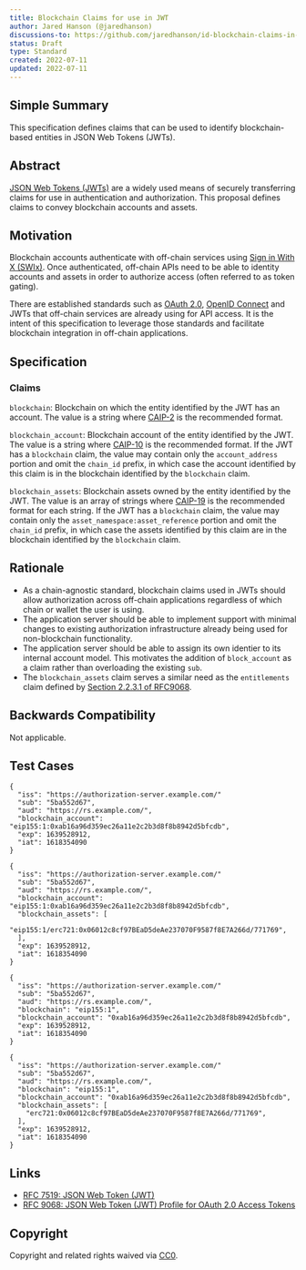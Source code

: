 ```yaml
---
title: Blockchain Claims for use in JWT
author: Jared Hanson (@jaredhanson)
discussions-to: https://github.com/jaredhanson/id-blockchain-claims-in-jwt
status: Draft
type: Standard
created: 2022-07-11
updated: 2022-07-11
---
```


## Simple Summary

This specification defines claims that can be used to identify blockchain-based
entities in JSON Web Tokens (JWTs).

## Abstract

[JSON Web Tokens (JWTs)](https://datatracker.ietf.org/doc/html/rfc7519) are a
widely used means of securely transferring claims for use in authentication and
authorization.  This proposal defines claims to convey blockchain accounts and
assets.

## Motivation

Blockchain accounts authenticate with off-chain services using [Sign in With X
(SWIx)](https://github.com/ChainAgnostic/CAIPs/pull/122).  Once authenticated,
off-chain APIs need to be able to identity accounts and assets in order to
authorize access (often referred to as token gating).

There are established standards such as [OAuth 2.0](https://datatracker.ietf.org/doc/html/rfc6749),
[OpenID Connect](https://openid.net/specs/openid-connect-core-1_0.html) and JWTs
that off-chain services are already using for API access.  It is the intent of
this specification to leverage those standards and facilitate blockchain
integration in off-chain applications.

## Specification

### Claims

`blockchain`: Blockchain on which the entity identified by the JWT has an
account.  The value is a string where [CAIP-2](https://github.com/ChainAgnostic/CAIPs/blob/master/CAIPs/caip-2.md)
is the recommended format.

`blockchain_account`: Blockchain account of the entity identified by the JWT.
The value is a string where [CAIP-10](https://github.com/ChainAgnostic/CAIPs/blob/master/CAIPs/caip-10.md)
is the recommended format.  If the JWT has a `blockchain` claim, the value may
contain only the `account_address` portion and omit the `chain_id` prefix, in
which case the account identified by this claim is in the blockchain identified
by the `blockchain` claim.

`blockchain_assets`: Blockchain assets owned by the entity identified by the
JWT.  The value is an array of strings where [CAIP-19](https://github.com/ChainAgnostic/CAIPs/blob/master/CAIPs/caip-19.md)
is the recommended format for each string.  If the JWT has a `blockchain` claim,
the value may contain only the `asset_namespace:asset_reference` portion and
omit the `chain_id` prefix, in which case the assets identified by this claim
are in the blockchain identified by the `blockchain` claim.

## Rationale

- As a chain-agnostic standard, blockchain claims used in JWTs should allow
authorization across off-chain applications regardless of which chain or wallet
the user is using.
- The application server should be able to implement support with minimal
changes to existing authorization infrastructure already being used for
non-blockchain functionality.
- The application server should be able to assign its own identier to its
internal account model.  This motivates the addition of `block_account` as a
claim rather than overloading the existing `sub`.
- The `blockchain_assets` claim serves a similar need as the `entitlements`
claim defined by [Section 2.2.3.1 of RFC9068](https://datatracker.ietf.org/doc/html/rfc9068#section-2.2.3.1).

## Backwards Compatibility

Not applicable.

## Test Cases

```
{
  "iss": "https://authorization-server.example.com/"
  "sub": "5ba552d67",
  "aud": "https://rs.example.com/",
  "blockchain_account": "eip155:1:0xab16a96d359ec26a11e2c2b3d8f8b8942d5bfcdb",
  "exp": 1639528912,
  "iat": 1618354090
}

{
  "iss": "https://authorization-server.example.com/"
  "sub": "5ba552d67",
  "aud": "https://rs.example.com/",
  "blockchain_account": "eip155:1:0xab16a96d359ec26a11e2c2b3d8f8b8942d5bfcdb",
  "blockchain_assets": [
    "eip155:1/erc721:0x06012c8cf97BEaD5deAe237070F9587f8E7A266d/771769",
  ],
  "exp": 1639528912,
  "iat": 1618354090
}

{
  "iss": "https://authorization-server.example.com/"
  "sub": "5ba552d67",
  "aud": "https://rs.example.com/",
  "blockchain": "eip155:1",
  "blockchain_account": "0xab16a96d359ec26a11e2c2b3d8f8b8942d5bfcdb",
  "exp": 1639528912,
  "iat": 1618354090
}

{
  "iss": "https://authorization-server.example.com/"
  "sub": "5ba552d67",
  "aud": "https://rs.example.com/",
  "blockchain": "eip155:1",
  "blockchain_account": "0xab16a96d359ec26a11e2c2b3d8f8b8942d5bfcdb",
  "blockchain_assets": [
    "erc721:0x06012c8cf97BEaD5deAe237070F9587f8E7A266d/771769",
  ],
  "exp": 1639528912,
  "iat": 1618354090
}
```

## Links

- [RFC 7519: JSON Web Token (JWT)](https://datatracker.ietf.org/doc/html/rfc7519)
- [RFC 9068: JSON Web Token (JWT) Profile for OAuth 2.0 Access Tokens](https://datatracker.ietf.org/doc/html/rfc9068)

## Copyright
Copyright and related rights waived via [CC0](https://creativecommons.org/publicdomain/zero/1.0/).
